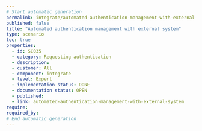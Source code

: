 ```yaml
---
# Start automatic generation
permalink: integrate/automated-authentication-management-with-external-system
published: false
title: "Automated authentication management with external system"
type: scenario
toc: true
properties:
  - id: SC035
  - category: Requesting authentication
  - description:
  - customer: All
  - component: integrate
  - level: Expert
  - implementation status: DONE
  - documentation status: OPEN
  - published:
  - link: automated-authentication-management-with-external-system
require:
required_by:
# End automatic generation
---
```

